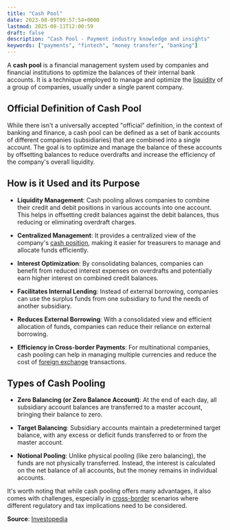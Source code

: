 ```yaml
---
title: "Cash Pool"
date: 2023-08-09T09:57:54+0000
lastmod: 2025-08-11T12:00:59
draft: false
description: "Cash Pool - Payment industry knowledge and insights"
keywords: ["payments", "fintech", "money transfer", "banking"]
---
```


A **cash pool** is a financial management system used by companies and financial institutions to optimize the balances of their internal bank accounts. It is a technique employed to manage and optimize the [liquidity](https://faisalkhanllc.xyz/resources/payments-wiki/l/liquidity/) of a group of companies, usually under a single parent company.

## Official Definition of Cash Pool

While there isn't a universally accepted "official" definition, in the context of banking and finance, a cash pool can be defined as a set of bank accounts of different companies (subsidiaries) that are combined into a single account. The goal is to optimize and manage the balance of these accounts by offsetting balances to reduce overdrafts and increase the efficiency of the company's overall liquidity.

## How is it Used and its Purpose

- **Liquidity Management**: Cash pooling allows companies to combine their credit and debit positions in various accounts into one account. This helps in offsetting credit balances against the debit balances, thus reducing or eliminating overdraft charges.

- **Centralized Management**: It provides a centralized view of the company's [cash position](https://faisalkhanllc.xyz/resources/payments-wiki/c/cash-management/), making it easier for treasurers to manage and allocate funds efficiently.

- **Interest Optimization**: By consolidating balances, companies can benefit from reduced interest expenses on overdrafts and potentially earn higher interest on combined credit balances.

- **Facilitates Internal Lending**: Instead of external borrowing, companies can use the surplus funds from one subsidiary to fund the needs of another subsidiary.

- **Reduces External Borrowing**: With a consolidated view and efficient allocation of funds, companies can reduce their reliance on external borrowing.

- **Efficiency in Cross-border Payments**: For multinational companies, cash pooling can help in managing multiple currencies and reduce the cost of [foreign exchange](https://faisalkhanllc.xyz/resources/payments-wiki/f/fx-foreign-exchange/) transactions.

## Types of Cash Pooling

- **Zero Balancing (or Zero Balance Account)**: At the end of each day, all subsidiary account balances are transferred to a master account, bringing their balance to zero.

- **Target Balancing**: Subsidiary accounts maintain a predetermined target balance, with any excess or deficit funds transferred to or from the master account.

- **Notional Pooling**: Unlike physical pooling (like zero balancing), the funds are not physically transferred. Instead, the interest is calculated on the net balance of all accounts, but the money remains in individual accounts.

It's worth noting that while cash pooling offers many advantages, it also comes with challenges, especially in [cross-border](https://faisalkhanllc.xyz/resources/payments-wiki/c/cross-border-payments/) scenarios where different regulatory and tax implications need to be considered.

**Source**: [Investopedia](https://www.investopedia.com/terms/c/cashpooling.asp)